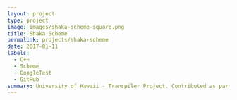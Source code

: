 ```yaml
---
layout: project
type: project
image: images/shaka-scheme-square.png
title: Shaka Scheme
permalink: projects/shaka-scheme
date: 2017-01-11
labels:
  - C++
  - Scheme
  - GoogleTest
  - GitHub
summary: University of Hawaii - Transpiler Project. Contributed as part of the Parsing/IO team to create a REPL for a Scheme interpretter using C++.
---
```


